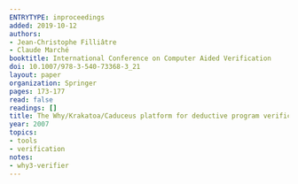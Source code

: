 ```yaml
---
ENTRYTYPE: inproceedings
added: 2019-10-12
authors:
- Jean-Christophe Filliâtre
- Claude Marché
booktitle: International Conference on Computer Aided Verification
doi: 10.1007/978-3-540-73368-3_21
layout: paper
organization: Springer
pages: 173-177
read: false
readings: []
title: The Why/Krakatoa/Caduceus platform for deductive program verification
year: 2007
topics:
- tools
- verification
notes:
- why3-verifier
---
```

